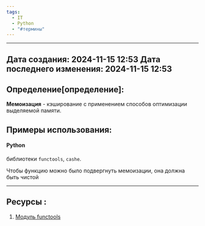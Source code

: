 ```yaml
---
tags:
  - IT
  - Python
  - "#термины"
---
```

---
Дата создания: 2024-11-15 12:53
Дата последнего изменения: 2024-11-15 12:53
---
## Определение[определение]:

**Мемоизация** - кэширование с применением способов оптимизации выделяемой памяти. 

## Примеры использования:

#### Python 

библиотеки `functools`, `cashe`.  

Чтобы функцию можно было подвергнуть мемоизации, она должна быть чистой 

---
## Ресурсы :
1) [Модуль functools](Модуль%20functools.md)
